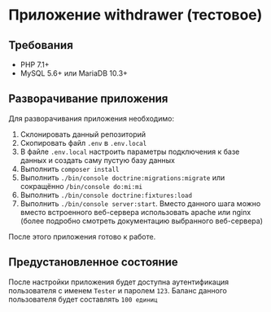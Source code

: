 # Приложение withdrawer (тестовое)

## Требования

* PHP 7.1+
* MySQL 5.6+ или MariaDB 10.3+

## Разворачивание приложения

Для разворачивания приложения необходимо:
1. Склонировать данный репозиторий
2. Скопировать файл `.env` в `.env.local`
3. В файле `.env.local` настроить параметры подключения к базе данных и создать саму пустую базу данных
4. Выполнить `composer install`
5. Выполнить `./bin/console doctrine:migrations:migrate` или сокращённо `/bin/console do:mi:mi`
6. Выполнить `./bin/console doctrine:fixtures:load`
7. Выполнить `./bin/console server:start`. Вместо данного шага можно вместо встроенного веб-сервера использовать apache или nginx (более подробно смотреть документацию выбранного веб-сервера)

После этого приложения готово к работе.

## Предустановленное состояние

После настройки приложения будет доступна аутентификация пользователя с именем `Tester` и паролем `123`.
Баланс данного пользователя будет составлять `100 единиц`
